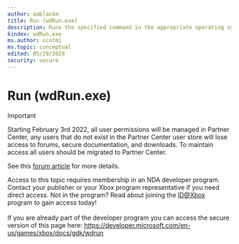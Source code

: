 ```yaml
---
author: aablackm
title: Run (wdRun.exe)
description: Runs the specified command in the appropriate operating system.
kindex: wdRun.exe
ms.author: scotmi
ms.topic: conceptual
edited: 05/29/2020
security: secure
---
```


# Run (wdRun.exe)
> [!IMPORTANT]
> Starting February 3rd 2022, all user permissions will be managed in Partner Center, any users that do not exist in the Partner Center user store will lose access to forums, secure documentation, and downloads. To maintain access all users should be migrated to Partner Center. <p></p>See this <a href="https://forums.xboxlive.com/articles/132187/breaking-change-user-access-for-forums-secure-docu.html">forum article</a> for more details.  

 Access to this topic requires membership in an NDA developer program. Contact your publisher or your Xbox program representative if you need direct access. Not in the program? Read about joining the <a href="https://www.xbox.com/Developers/id">ID@Xbox</a> program to gain access today!  <br/><br/>If you are already part of the developer program you can access the secure version of this page here: <a target="_blank" href="https://developer.microsoft.com/en-us/games/xbox/docs/gdk/wdrun">https://developer.microsoft.com/en-us/games/xbox/docs/gdk/wdrun</a>